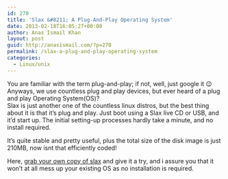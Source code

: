 ```yaml
---
id: 270
title: 'Slax &#8211; A Plug-And-Play Operating System'
date: 2013-02-18T16:05:27+00:00
author: Anas Ismail Khan
layout: post
guid: http://anasismail.com/?p=270
permalink: /slax-a-plug-and-play-operating-system
categories:
  - Linux/unix
---
```

You are familiar with the term plug-and-play; if not, well, just google it 😉 Anyways, we use countless plug and play devices, but ever heard of a plug and play Operating System(OS)?  
Slax is just another one of the countless linux distros, but the best thing about it is that it&#8217;s plug and play. Just boot using a Slax live CD or USB, and it&#8217;d start up. The initial setting-up processes hardly take a minute, and no install required.

It&#8217;s quite stable and pretty useful, plus the total size of the disk image is just 210MB, now isnt that efficiently coded!

Here, [grab your own copy of slax](http://www.slax.org/en/download.php) and give it a try, and i assure you that it won&#8217;t at all mess up your existing OS as no installation is required.